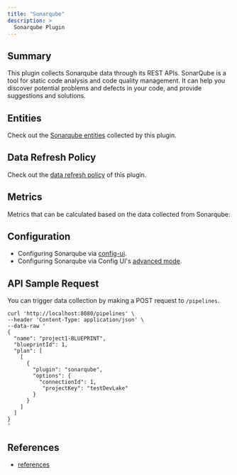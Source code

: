 ```yaml
---
title: "Sonarqube"
description: >
  Sonarqube Plugin
---
```


## Summary

This plugin collects Sonarqube data through its REST APIs. SonarQube is a tool for static code analysis and code quality management. It can help you discover potential problems and defects in your code, and provide suggestions and solutions.

## Entities

Check out the [Sonarqube entities](/Overview/SupportedDataSources.md#data-collection-scope-by-each-plugin) collected by this plugin.

## Data Refresh Policy

Check out the [data refresh policy](/Overview/SupportedDataSources.md#sonarqube) of this plugin.

## Metrics

Metrics that can be calculated based on the data collected from Sonarqube:

## Configuration

- Configuring Sonarqube via [config-ui](/Configuration/Sonarqube.md).
- Configuring Sonarqube via Config UI's [advanced mode](/Configuration/AdvancedMode.md#10-sonarqube).

## API Sample Request

You can trigger data collection by making a POST request to `/pipelines`.

```
curl 'http://localhost:8080/pipelines' \
--header 'Content-Type: application/json' \
--data-raw '
{
  "name": "project1-BLUEPRINT",
  "blueprintId": 1,
  "plan": [
    [
      {
        "plugin": "sonarqube",
        "options": {
          "connectionId": 1,
           "projectKey": "testDevLake"
        }
      }
    ]
  ]
}
'
```

## References

- [references](/DeveloperManuals/DeveloperSetup.md#references)
